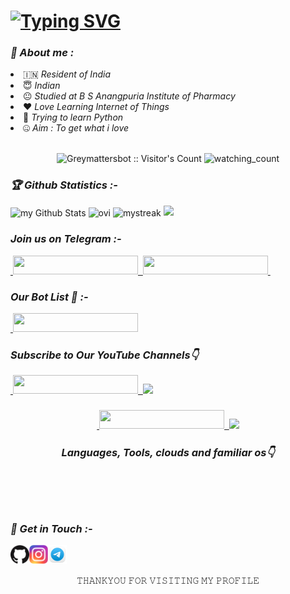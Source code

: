 # [![Typing SVG](https://readme-typing-svg.herokuapp.com?font=Lemon+milk&color=Y70000&lines=Welcome+to+GreyMatter's+Profile;I+am+a+beginer+Entrepreneur;Learning+Python+...;I+am+a+Pharmacist+...;Subscribe+GreyMatter's+YT+on+YouTube..;Please+Star+and+Fork+My+Repos)](https://git.io/typing-svg)

<h3><b><i>🤠 About me :</i></b></h3>
<li> 🇮🇳 <i>Resident of India</i></li>
<li> 😇 <i>Indian</i></li>
<li> 😐 <i>Studied at B S Anangpuria Institute of Pharmacy </i></li>
<li> ❤️ <i>Love Learning Internet of Things</i></li>
<li> 🐍 <i>Trying to learn Python</i></li>
<li> 🤐 <i>Aim : To get what i love</i></li>

<br>
<p align="center">
<img src="https://profile-counter.glitch.me/{Greymattersbot}/count.svg" alt="Greymattersbot :: Visitor's Count" />
<img src="https://komarev.com/ghpvc/?username=Greymattersbot&color=brightgreen" alt="watching_count" />
</p>

<h3 align="center">
<h3><b><i>🏆 Github Statistics :-</i></b></h3>
<img align="center" src="https://github-readme-stats.vercel.app/api?username=Greymattersbot&include_all_commits=true&count_private=true&show_icons=true&line_height=20&title_color=2B5BBD&icon_color=1124BB&text_color=A1A1A1&bg_color=0,000000,130F40" alt="my Github Stats" />
<img align="center" src="https://github-readme-stats.vercel.app/api/top-langs?username=Greymattersbot&show_icons=true&locale=en&layout=compact&theme=chartreuse-dark" alt="ovi"/>
<img align="center" src="https://github-readme-streak-stats.herokuapp.com/?user=Greymattersbot&theme=chartreuse-dark" alt="mystreak"/>
<a href="https://github.com/Greymattersbot"><img width=550 src="https://github-profile-trophy.vercel.app/?username=Greymattersbot&theme=dracula&no-frame=true&title=Followers,Stars,Commit,Repository,Issues"/></a>

<h3 align="center">
<h3><b><i>Join us on Telegram :-</i></b></h3>
<a href="https://www.telegram.dog/GreyMatter_Bots">
    &nbsp;<img src="https://img.shields.io/badge/GreyMatter's Bot-blue?style=flat-square&logo=telegram" width="200" height="30">&nbsp;
<a href="https://www.telegram.dog/GreyMatters_Bots_Discussion">
  <img src="https://img.shields.io/badge/Join Support Group-blue?logo=telegram" width="200" height="30">&nbsp;
  </a>

<h3 align="center">
<h3><b><i>Our Bot List 🤖 :-</i></b></h3>
<a href="https://t.me/+IezzVbvzlKxlODY1">
    &nbsp;<img src="https://img.shields.io/badge/GreyMatter's Bot List-blue?style=flat-square&logo=telegram" width="200" height="30">
  </a>

<h3 align="center">
<h3><b><i>Subscribe to Our YouTube Channels👇</i></b></h3>
<a href="https://www.youtube.com/@GreyMattersYT">
    &nbsp;<img src="https://img.shields.io/badge/GreyMatter's YT-FF0000?style=flat-square&logo=YouTube" width="200" height="30">&nbsp;
<a href="https://youtube.com/@GreyMattersYT"> <img src="https://img.shields.io/youtube/channel/subscribers/UCKmxefKrj5UKCHjZx7dsdpA?V?label=Subscribers&style=for-the-badge&color=FF0000&labelColor=ce463"/> </a>
<h3 align="center">
<a href="https://www.youtube.com/@GreyMattersBot">
    &nbsp;<img src="https://img.shields.io/badge/GreyMatter's Bot-FF0000?style=flat-square&logo=YouTube" width="200" height="30">&nbsp;
<a href="https://youtube.com/@GreyMattersBot"> <img src="https://img.shields.io/youtube/channel/subscribers/UCaDNZ02UYe0GsM5Ob0jE82g?V?label=Subscribers&style=for-the-badge&color=FF0000&labelColor=ce463"/> </a>

<h3 align="center">
  <b><i>Languages, Tools, clouds and familiar os👇</i></b>

<p align="center">
<img src="https://img.shields.io/badge/Python-white?style=for-the-badge&logo=python&logoColor=azure-blue" alt="">
<img src="https://img.shields.io/badge/MongoDB-4EA94B?style=for-the-badge&logo=mongodb&logoColor=white" alt="" srcset="">
<img src="https://img.shields.io/badge/Ubuntu-E95420?style=for-the-badge&logo=ubuntu&logoColor=white" alt="" srcset="">
<img src="https://img.shields.io/badge/Heroku-430098?style=for-the-badge&logo=heroku&logoColor=white" alt="" srcset="">
</p>

<p align="center">
<img src="https://img.shields.io/badge/GitHub-092E20?style=for-the-badge&logo=github&logoColor=white" alt="" srcset="">
<img src="https://img.shields.io/badge/Termux-414141?style=for-the-badge&logo=tmux&logoColor=#1BB91F" alt="">
</p>

<h3><b><i>📡 Get in Touch :-</i></b></h3>
<a href="https://github.com/Greymattersbot"><img align="left" title="Github" alt="Github" width="30px" src="assets/github.png" /></a>
<a href="https://www.instagram.com/GreyMatters_Moksh.658"><img align="left" title="Instagram" alt="Instagram" width="30px" src="assets/instagram.png" /></a>
<a href="https://www.telegram.dog/GreyMatter_Bot"><img align="left" title="Telegram" alt="Telegram" width="30px" src="assets/telegram.png" /></a>

<br>
<br>
<p align="center">
𝚃𝙷𝙰𝙽𝙺𝚈𝙾𝚄 𝙵𝙾𝚁 𝚅𝙸𝚂𝙸𝚃𝙸𝙽𝙶 𝙼𝚈 𝙿𝚁𝙾𝙵𝙸𝙻𝙴
</p>
